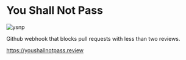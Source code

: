# You Shall Not Pass
![ysnp](https://camo.githubusercontent.com/12805e8689501bd53cfb4114150012b0640c3ca3/68747470733a2f2f696d342e657a6769662e636f6d2f746d702f657a6769662d342d303530363466366338632e676966)

Github webhook that blocks pull requests with less than two reviews.

https://youshallnotpass.review
